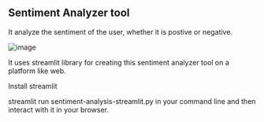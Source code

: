 ## Sentiment Analyzer tool

It analyze the sentiment of the user, whether it is postive or negative.

![image](https://user-images.githubusercontent.com/7239806/143547613-2e477624-0901-41d6-8f15-8bc994873099.png)

It uses streamlit library for creating this sentiment analyzer tool on a platform like web.

Install streamlit

streamlit run sentiment-analysis-streamlit.py in your command line and then interact with it in your browser.

